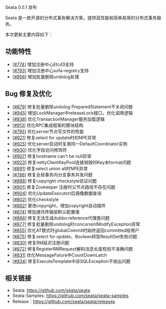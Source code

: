 Seata 0.5.1 发布

Seata 是一款开源的分布式事务解决方案，提供高性能和简单易用的分布式事务服务。

本次更新主要内容如下：


## 功能特性

- [[#774](https://github.com/seata/seata/pull/869)] 增加注册中心Etcd3支持
- [[#793](https://github.com/seata/seata/pull/793)] 增加注册中心sofa-registry支持
- [[#856](https://github.com/seata/seata/pull/856)] 增加批量删除undolog处理


## Bug 修复及优化

- [[#879](https://github.com/seata/seata/pull/879)] 修复批量删除undolog PreparedStatement不关闭问题
- [[#945](https://github.com/seata/seata/pull/945)] 增加LockManager中releaseLock接口，优化调用逻辑
- [[#938](https://github.com/seata/seata/pull/938)] 优化TransactionManager服务加载逻辑
- [[#913](https://github.com/seata/seata/pull/938)] 优化RPC集成框架的模块结构
- [[#795](https://github.com/seata/seata/pull/795)] 优化server节点写文件的性能
- [[#921](https://github.com/seata/seata/pull/921)] 修复select for update时的NPE异常
- [[#925](https://github.com/seata/seata/pull/925)] 优化server启动时复用同一DefaultCoordinator实例
- [[#930](https://github.com/seata/seata/pull/930)] 优化字段访问修饰符
- [[#907](https://github.com/seata/seata/pull/907)] 修复hostname can't be null异常
- [[#923](https://github.com/seata/seata/pull/923)] 修复nettyClientKeyPool连接销毁时Key未format问题
- [[#891](https://github.com/seata/seata/pull/891)] 修复select union all时NPE异常
- [[#786](https://github.com/seata/seata/pull/786)] 修复全局事务内分支事务并发问题
- [[#888](https://github.com/seata/seata/pull/888)] 修复copyright checkstyle验证问题
- [[#901](https://github.com/seata/seata/pull/901)] 修复Zookeeper 注册时父节点路径不存在问题
- [[#904](https://github.com/seata/seata/pull/904)] 优化UpdateExecutort后镜像数据查询
- [[#802](https://github.com/seata/seata/pull/802)] 优化checkstyle
- [[#882](https://github.com/seata/seata/pull/882)] 更改copyright，增加copyright自动插件
- [[#874](https://github.com/seata/seata/pull/874)] 增加通讯传输层默认配置值
- [[#866](https://github.com/seata/seata/pull/866)] 修复无法生成dubbo:reference代理类问题
- [[#877](https://github.com/seata/seata/pull/877)] 修复批量删除undolog时concurrentModifyException异常
- [[#855](https://github.com/seata/seata/pull/855)] 优化AT模式时globalCommit时始终返回committed给用户
- [[#875](https://github.com/seata/seata/pull/875)] 修复select for update，Boolean转型ResultSet失败问题
- [[#830](https://github.com/seata/seata/pull/830)] 修复RM延迟注册问题
- [[#872](https://github.com/seata/seata/pull/872)] 修复RegisterRMRequest解码消息长度校验不准确问题
- [[#831](https://github.com/seata/seata/pull/831)] 优化MessageFuture中CountDownLatch
- [[#834](https://github.com/seata/seata/pull/834)] 修复ExecuteTemplate中非SQLException不抛出问题




## 相关链接
- Seata: https://github.com/seata/seata 
- Seata-Samples: https://github.com/seata/seata-samples   
- Release：https://github.com/seata/seata/releases
